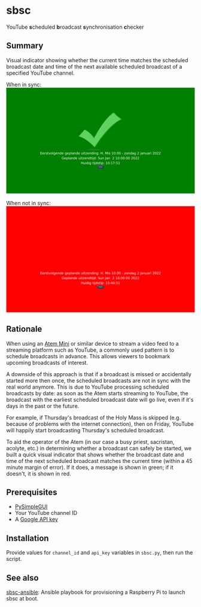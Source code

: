 # sbsc

YouTube **s**cheduled **b**roadcast **s**ynchronisation **c**hecker

## Summary

Visual indicator showing whether the current time matches the scheduled broadcast date and time of the next available scheduled broadcast of a specified YouTube channel.

When in sync:
![in sync](images/in_sync.png)

When not in sync:
![out of sync](images/out_of_sync.gif)

## Rationale

When using an [Atem Mini](https://www.blackmagicdesign.com/products/atemmini) or similar device to stream a video feed to a streaming platform such as YouTube, a commonly used pattern is to schedule broadcasts in advance. This allows viewers to bookmark upcoming broadcasts of interest.

A downside of this approach is that if a broadcast is missed or accidentally started more then once, the scheduled broadcasts are not in sync with the real world anymore. This is due to YouTube processing scheduled broadcasts by date: as soon as the Atem starts streaming to YouTube, the broadcast with the earliest scheduled broadcast date will go live, even if it's days in the past or the future.

For example, if Thursday's broadcast of the Holy Mass is skipped (e.g. because of problems with the internet connection), then on Friday, YouTube will happily start broadcasting Thursday's scheduled broadcast.

To aid the operator of the Atem (in our case a busy priest, sacristan, acolyte, etc.) in determining whether a broadcast can safely be started, we built a quick visual indicator that shows whether the broadcast date and time of the next scheduled broadcast matches the current time (within a 45 minute margin of error). If it does, a message is shown in green; if it doesn't, it is shown in red.

## Prerequisites

- [PySimpleGUI](https://github.com/PySimpleGUI/PySimpleGUI)
- Your YouTube channel ID
- A [Google API key](https://console.cloud.google.com/apis/credentials)

## Installation

Provide values for `channel_id` and `api_key` variables in `sbsc.py`, then run the script.

## See also

[sbsc-ansible](https://github.com/majellatech/sbsc-ansible): Ansible playbook for provisioning a Raspberry Pi to launch sbsc at boot.
